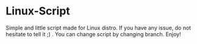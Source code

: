 # Linux-Script
Simple and little script made for Linux distro. If you have any issue, do not hesitate to tell it ;) .
You can change script by changing branch.
Enjoy!
